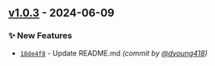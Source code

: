 

## [v1.0.3] - 2024-06-09
### :sparkles: New Features
- [`18de4f8`](https://github.com/dyoung418/dannysmodule/commit/18de4f8570f3a126f6bf4605174545f43c20f7f8) - Update README.md *(commit by [@dyoung418](https://github.com/dyoung418))*

[v1.0.3]: https://github.com/dyoung418/dannysmodule/compare/v1.0.2...v1.0.3

